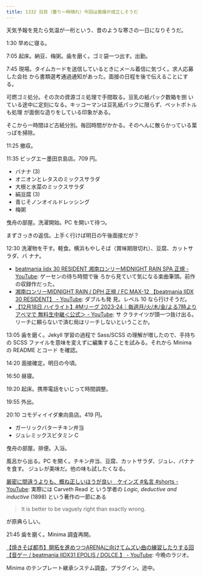 ```yaml
---
title: 1332 日目（曇り一時晴れ）今回は面接が成立しそうだ
---
```


天気予報を見たら気温が一桁という、昔のような寒さの一日になりそうだ。

1:30 早めに寝る。

7:05 起床。納豆、梅粥。歯を磨く。ゴミ袋一つ出す。出勤。

7:45 現場。タイムカードを送信しているときにメール着信に気づく。求人応募した会社
から書類選考通過通知があった。面接の日程を後で伝えることにする。

可燃ゴミ処分。その次の資源ゴミ処理で手間取る。豆乳の紙パック数箱を捌
いている途中に定刻になる。キッコーマンは豆乳紙パックに限らず、ペットボトルも処理
が面倒な造りをしている印象がある。

そこから一時間ほど古紙分別。毎回時間がかかる。そのへんに散らかっている葉っぱを掃除。

11:25 撤収。

11:35 ビッグエー墨田京島店。709 円。

* バナナ (3)
* オニオンとレタスのミックスサラダ
* 大根と水菜のミックスサラダ
* 絹豆腐 (3)
* 青じそノンオイルドレッシング
* 梅粥

曳舟の部屋。洗濯開始。PC を開いて待つ。

まずさっきの返信。上手く行けば明日の午後面接だが？

12:30 洗濯物を干す。軽食。横浜もやしそば（賞味期限切れ）、豆腐、カットサラダ、バ
ナナ。

* [beatmania iidx 30 RESIDENT 湘南ロンリーMIDNIGHT RAIN SPA 正規 -
  YouTube](https://www.youtube.com/watch?v=1oeBYCfolLM): ゲーセンの待ち時間で後
  ろから見ていて気になる楽曲筆頭。前作の収録作だった。
* [湘南ロンリーMIDNIGHT RAIN / DPH 正規 / FC MAX-12 【beatmania IIDX 30
  RESIDENT】 - YouTube](https://www.youtube.com/watch?v=bXbptXViZ7o): ダブルも発
  見。レベル 10 なら行けそうだ。
* [【12月18日 ハイライト】#Mリーグ 2023-24｜毎週月/火/木/金/よる7時よりアベマで
  無料生中継＜公式＞ - YouTube](https://www.youtube.com/watch?v=kf3sox75mrk): サ
  クラナイツが頭一つ抜け出る。リーチに頼らないで済む局はリーチしないということか。

13:05 歯を磨く。Jekyll 学習の過程で Sass/SCSS の理解が増したので、手持ちの SCSS
ファイルを意味を変えずに編集することを試みる。それから Minima の README とコード
を確認。

14:20 面接確定。明日の今頃。

16:50 昼寝。

19:20 起床。携帯電話をいじって時間調整。

19:55 外出。

20:10 コモディイイダ東向島店。419 円。

* ガーリックバターチキン弁当
* ジュレミックスビタミン C

曳舟の部屋。排便。入浴。

風呂から出る。PC を開く。チキン弁当、豆腐、カットサラダ、ジュレ、バナナを食す。
ジュレが美味だ。他の味も試したくなる。

[厳密に間違うよりも、概ね正しいほうが良い　ケインズ #名言 #shorts -
YouTube](https://www.youtube.com/watch?v=IsLsyl6EUzw): 実際には Carveth Read と
いう学者の *Logic, deductive and inductive* (1898) という著作の一節にある

> It is better to be vaguely right than exactly wrong.

が原典らしい。

21:45 歯を磨く。Minima 調査再開。

[【焼きそば都市】開拓を進めつつARENAに向けてムズい曲の練習したりする回【音ゲー /
beatmania IIDX31 EPOLIS / DOLCE.】 - YouTube](
https://www.youtube.com/watch?v=s9gYbOwF_70): 今晩のラジオ。

Minima のテンプレート継承システム調査。プラグイン。途中。
